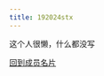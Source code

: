 ```yaml
---
title: 192024stx
---
```


这个人很懒，什么都没写  

<a href="http://starry-sakura-craft.online/intro">回到成员名片</a>